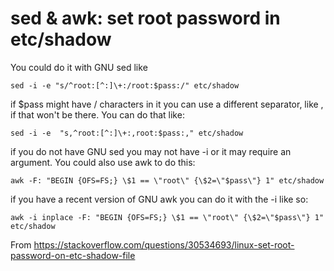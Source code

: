 # sed & awk: set root password in etc/shadow

You could do it with GNU sed like

`sed -i -e "s/^root:[^:]\+:/root:$pass:/" etc/shadow`

if $pass might have / characters in it you can use a different separator, like , if that won't be there. You can do that like:

`sed -i -e  "s,^root:[^:]\+:,root:$pass:," etc/shadow`

if you do not have GNU sed you may not have -i or it may require an argument.
You could also use awk to do this:

`awk -F: "BEGIN {OFS=FS;} \$1 == \"root\" {\$2=\"$pass\"} 1" etc/shadow`

if you have a recent version of GNU awk you can do it with the -i like so:

`awk -i inplace -F: "BEGIN {OFS=FS;} \$1 == \"root\" {\$2=\"$pass\"} 1" etc/shadow`

From <https://stackoverflow.com/questions/30534693/linux-set-root-password-on-etc-shadow-file> 